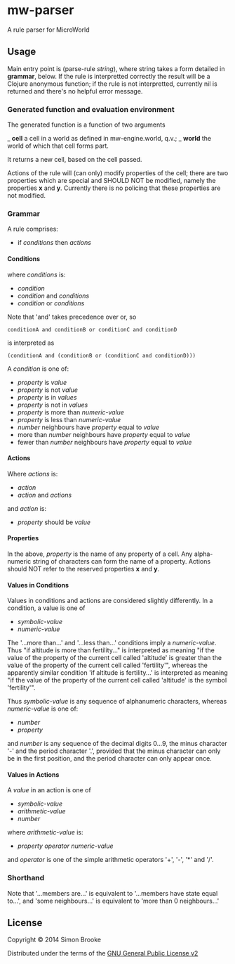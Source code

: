 # mw-parser

A rule parser for MicroWorld

## Usage

Main entry point is (parse-rule _string_), where string takes a form detailed
in __grammar__, below. If the rule is interpretted correctly the result will
be a Clojure anonymous function; if the rule is not interpretted, currently nil
is returned and there's no helpful error message.

### Generated function and evaluation environment

The generated function is a function of two arguments

_ __cell__ a cell in a world as defined in mw-engine.world, q.v.;
_ __world__ the world of which that cell forms part.

It returns a new cell, based on the cell passed.

Actions of the rule will (can only) modify properties of the cell; there are two
properties which are special and SHOULD NOT be modified, namely the properties
__x__ and __y__. Currently there is no policing that these properties are not
modified.

### Grammar

A rule comprises:

+ if _conditions_ then _actions_

#### Conditions

where _conditions_ is:

+ _condition_
+ _condition_ and _conditions_
+ _condition_ or _conditions_

Note that 'and' takes precedence over or, so

    conditionA and conditionB or conditionC and conditionD

is interpreted as

	(conditionA and (conditionB or (conditionC and conditionD)))

A _condition_ is one of:

+ _property_ is _value_
+ _property_ is not _value_
+ _property_ is in _values_
+ _property_ is not in _values_
+ _property_ is more than _numeric-value_
+ _property_ is less than _numeric-value_
+ _number_ neighbours have _property_ equal to _value_
+ more than _number_ neighbours have _property_ equal to _value_
+ fewer than _number_ neighbours have _property_ equal to _value_

#### Actions

Where _actions_ is:

+ _action_ 
+ _action_ and _actions_

and _action_ is:

+ _property_ should be _value_

#### Properties

In the above, _property_ is the name of any property of a cell. Any alpha-numeric
string of characters can form the name of a property. Actions should NOT refer
to the reserved properties __x__ and __y__.

#### Values in Conditions

Values in conditions and actions are considered slightly differently. In a 
condition, a value is one of

+ _symbolic-value_
+ _numeric-value_

The '...more than...' and '...less than...' conditions imply a _numeric-value_.
Thus "if altitude is more than fertility..." is interpreted as meaning "if the value 
of the property of the current cell called 'altitude' is greater than the value
of the property of the current cell called 'fertility'", whereas the apparently
similar condition 'if altitude is fertility...' is interpreted as meaning
"if the value of the property of the current cell called 'altitude' is the symbol
'fertility'".

Thus _symbolic-value_ is any sequence of alphanumeric characters, whereas 
_numeric-value_ is one of:

+ _number_
+ _property_

and _number_ is any sequence of the decimal digits 0...9, the minus character 
'-' and the period character '.', provided that the minus character can only be 
in the first position, and  the period character can only appear once.

#### Values in Actions

A _value_ in an action is one of

+ _symbolic-value_
+ _arithmetic-value_
+ _number_

where _arithmetic-value_ is:

+ _property_ _operator_ _numeric-value_

and _operator_ is one of the simple arithmetic operators '+', '-', '*' and '/'.

### Shorthand

Note that '...members are...' is equivalent to '...members have state equal to...', 
and 'some neighbours...' is equivalent to 'more than 0 neighbours...'

## License

Copyright © 2014 Simon Brooke

Distributed under the terms of the [GNU General Public License v2][1]


[1]: http://www.gnu.org/licenses/gpl-2.0.html